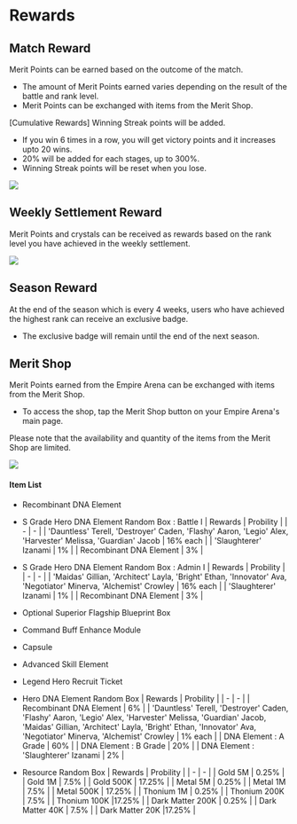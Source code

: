 # Rewards


## Match Reward

Merit Points can be earned based on the outcome of the match.
 - The amount of Merit Points earned varies depending on the result of the battle and rank level.
 - Merit Points can be exchanged with items from the Merit Shop.<br>
 
[Cumulative Rewards] Winning Streak points will be added.
 - If you win 6 times in a row, you will get victory points and it increases upto 20 wins.
 - 20% will be added for each stages, up to 300%.
 - Winning Streak points will be reset when you lose. <br>
 
![](https://astrokings.s3.ap-northeast-2.amazonaws.com/html/img/help/1500_13.jpg)


## Weekly Settlement Reward

Merit Points and crystals can be received as rewards based on the rank level you have achieved in the weekly settlement.<br>

![](https://astrokings.s3.ap-northeast-2.amazonaws.com/html/img/help/1500_11_1.jpg)


## Season Reward

At the end of the season which is every 4 weeks, users who have achieved the highest rank can receive an exclusive badge.
 - The exclusive badge will remain until the end of the next season.<br>


## Merit Shop

Merit Points earned from the Empire Arena can be exchanged with items from the Merit Shop.
 - To access the shop, tap the Merit Shop button on your Empire Arena's main page.<br>

Please note that the availability and quantity of the items from the Merit Shop are limited.<br>

![](https://astrokings.s3.ap-northeast-2.amazonaws.com/html/img/help/1500_12.jpg)


#### Item List

- Recombinant DNA Element

- S Grade Hero DNA Element Random Box : Battle Ⅰ
| Rewards | Probility |
| - | - |
| 'Dauntless' Terell, 'Destroyer' Caden, 'Flashy' Aaron, 'Legio' Alex, 'Harvester' Melissa,  'Guardian' Jacob | 16% each |
| 'Slaughterer' Izanami | 1% |
| Recombinant DNA Element | 3% |

- S Grade Hero DNA Element Random Box : Admin Ⅰ
| Rewards | Probility |
| - | - |
| 'Maidas' Gillian, 'Architect' Layla, 'Bright' Ethan,  'Innovator' Ava, 'Negotiator' Minerva, 'Alchemist' Crowley | 16% each |
| 'Slaughterer' Izanami | 1% |
| Recombinant DNA Element | 3% |

- Optional Superior Flagship Blueprint Box

- Command Buff Enhance Module

- Capsule

- Advanced Skill Element

- Legend Hero Recruit Ticket

- Hero DNA Element Random Box
| Rewards | Probility |
| - | - |
| Recombinant DNA Element | 6% |
| 'Dauntless' Terell, 'Destroyer' Caden, 'Flashy' Aaron, 'Legio' Alex, 'Harvester' Melissa,  'Guardian' Jacob,<br>'Maidas' Gillian, 'Architect' Layla, 'Bright' Ethan,  'Innovator' Ava, 'Negotiator' Minerva, 'Alchemist' Crowley | 1% each |
| DNA Element : A Grade | 60% |
| DNA Element : B Grade | 20% |
| DNA Element : 'Slaughterer' Izanami | 2% |

- Resource Random Box
| Rewards | Probility |
| - | - |
| Gold 5M  | 0.25% |
| Gold 1M  | 7.5% |
| Gold 500K  | 17.25% |
| Metal 5M  | 0.25% |
| Metal 1M  | 7.5% |
| Metal 500K  | 17.25% |
| Thonium 1M  | 0.25% |
| Thonium 200K  | 7.5% |
| Thonium 100K  |17.25% |
| Dark Matter 200K  | 0.25% |
| Dark Matter 40K  | 7.5% |
| Dark Matter 20K  |17.25% |
